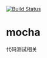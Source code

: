 [![Build Status](https://www.travis-ci.org/LTMana/mocha.svg?branch=master)](https://www.travis-ci.org/LTMana/mocha)
# mocha
代码测试相关
